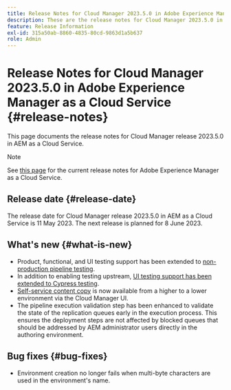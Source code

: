 ```yaml
---
title: Release Notes for Cloud Manager 2023.5.0 in Adobe Experience Manager as a Cloud Service
description: These are the release notes for Cloud Manager 2023.5.0 in AEM as a Cloud Service.
feature: Release Information
exl-id: 315a50ab-8860-4835-80cd-9863d1a5b637
role: Admin
---
```

# Release Notes for Cloud Manager 2023.5.0 in Adobe Experience Manager as a Cloud Service {#release-notes}

This page documents the release notes for Cloud Manager release 2023.5.0 in AEM as a Cloud Service.

>[!NOTE]
>
>See [this page](/help/release-notes/release-notes-cloud/release-notes-current.md) for the current release notes for Adobe Experience Manager as a Cloud Service.

## Release date {#release-date}

The release date for Cloud Manager release 2023.5.0 in AEM as a Cloud Service is 11 May 2023. The next release is planned for 8 June 2023.

## What's new {#what-is-new}

* Product, functional, and UI testing support has been extended to [non-production pipeline testing](/help/implementing/cloud-manager/configuring-pipelines/configuring-non-production-pipelines.md).
* In addition to enabling testing upstream, [UI testing support has been extended to Cypress testing](/help/implementing/cloud-manager/ui-testing.md).
* [Self-service content copy](/help/implementing/developing/tools/content-copy.md) is now available from a higher to a lower environment via the Cloud Manager UI. 
* The pipeline execution validation step has been enhanced to validate the state of the replication queues early in the execution process. This ensures the deployment steps are not affected by blocked queues that should be addressed by AEM administrator users directly in the authoring environment.

## Bug fixes {#bug-fixes}

* Environment creation no longer fails when multi-byte characters are used in the environment's name.
